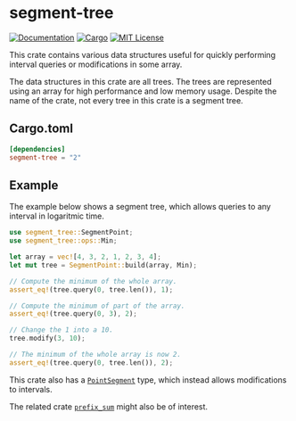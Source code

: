 # segment-tree

[![Documentation](https://docs.rs/segment-tree/badge.svg)](https://docs.rs/segment-tree)
[![Cargo](https://img.shields.io/crates/v/segment-tree.svg)](https://crates.io/crates/segment-tree)
[![MIT License](https://img.shields.io/badge/license-MIT-blue.svg)](https://github.com/Darksonn/segment-tree/blob/master/LICENSE)

This crate contains various data structures useful for quickly performing
interval queries or modifications in some array.

The data structures in this crate are all trees. The trees are represented using
an array for high performance and low memory usage.  Despite the name of the
crate, not every tree in this crate is a segment tree.

## Cargo.toml

```toml
[dependencies]
segment-tree = "2"
```

## Example

The example below shows a segment tree, which allows queries to any interval in logaritmic
time.

```rust
use segment_tree::SegmentPoint;
use segment_tree::ops::Min;

let array = vec![4, 3, 2, 1, 2, 3, 4];
let mut tree = SegmentPoint::build(array, Min);

// Compute the minimum of the whole array.
assert_eq!(tree.query(0, tree.len()), 1);

// Compute the minimum of part of the array.
assert_eq!(tree.query(0, 3), 2);

// Change the 1 into a 10.
tree.modify(3, 10);

// The minimum of the whole array is now 2.
assert_eq!(tree.query(0, tree.len()), 2);
```

This crate also has a [`PointSegment`][1] type, which instead allows modifications to
intervals.

The related crate [`prefix_sum`][2] might also be of interest.

  [1]: https://docs.rs/segment-tree/2/segment_tree/struct.PointSegment.html
  [2]: https://crates.io/crates/prefix-sum
